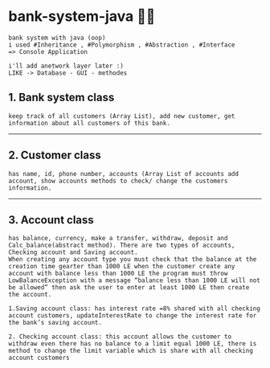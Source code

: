 # bank-system-java 🏧🏦

    bank system with java (oop)
    i used #Inheritance , #Polymorphism , #Abstraction , #Interface
    => Console Application

    i'll add anetwork layer later :)
    LIKE -> Database - GUI - methodes

## 1. Bank system class

    keep track of all customers (Array List), add new customer, get information about all customers of this bank.

---

## 2. Customer class

    has name, id, phone number, accounts (Array List of accounts add account, show accounts methods to check/ change the customers information.

---

## 3. Account class

    has balance, currency, make a transfer, withdraw, deposit and Calc_balance(abstract method). There are two types of accounts, Checking account and Saving account.
    When creating any account type you must check that the balance at the creation time gearter than 1000 LE when the customer create any account with balance less than 1000 LE the program must throw LowBalanceException with a message “balance less than 1000 LE will not be allowed” then ask the user to enter at least 1000 LE then create the account.

    1.Saving account class: has interest rate =8% shared with all checking account customers, updateInterestRate to change the interest rate for the bank’s saving account.

    2. Checking account class: this account allows the customer to withdraw even there has no balance to a limit equal 1000 LE, there is method to change the limit variable which is share with all checking account customers
